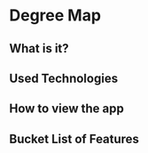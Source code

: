 # Degree Map

## What is it?

## Used Technologies

## How to view the app

## Bucket List of Features

